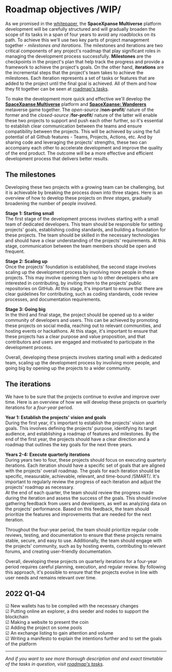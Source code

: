 # Roadmap objectives /WIP/
As we promised in the [whitepaper](https://github.com/SpaceXpanse/Whitepaper), the **SpaceXpanse Multiverse** platform development will be carefully structured and will gradually broaden the scope of its tasks in a span of four years to avoid any roadblocks on its path. To achieve this we'll use two key parts of project management together - *milestones and iterations*. The milestones and iterations are two critical components of any project's roadmap that play significant roles in managing the development process successfully. **Milestones** are the checkpoints in the project's plan that help track the progress and provide a framework to achieve the project's goals. On the other hand, **iterations** are the incremental steps that the project's team takes to achieve the milestones. Each iteration represents a set of tasks or features that are added to the project until the final goal is achieved.  All of them and how they fit together can be seen at [roadmap's tasks](https://github.com/orgs/SpaceXpanse/projects/28).

To make the development more quick and effective we'll develop the [**SpaceXpanse Multiverse**](https://github.com/SpaceXpanse/Whitepaper) platform and [**SpaceXpanse: Wanderers**](https://github.com/SpaceXpanse/Wanderers) metaverse game together. The *open-source* /**non-profit**/ nature of the former and the *closed-source* /**for-profit**/ nature of the latter will enable these two projects to support and push each other further, so it's essential to establish clear communication between the teams and ensure compatibility between the projects. This will be achieved by using the full potential of all Github features - Teams, Projects, Actions, etc. And by sharing code and leveraging the projects' strengths, these two can accompany each other to accelerate development and improve the quality of the end product. The outcome will be a more effective and efficient development process that delivers better results.

## The milestones
Developing these two projects with a growing team can be challenging, but it is achievable by breaking the process down into three stages. Here is an overview of how to develop these projects on *three stages*, gradually broadening the number of people involved.  

**Stage 1: Starting small**  
The first stage of the development process involves starting with a small team of dedicated developers. This team should be responsible for setting projects' goals, establishing coding standards, and building a foundation for these projects. The team should be skilled in the necessary technologies and should have a clear understanding of the projects' requirements. At this stage, communication between the team members should be open and frequent.

**Stage 2: Scaling up**  
Once the projects' foundation is established, the second stage involves scaling up the development process by involving more people in these projects. This may involve opening them up to other developers who are interested in contributing, by inviting them to the projects' public repositories on GitHub. At this stage, it's important to ensure that there are clear guidelines for contributing, such as coding standards, code review processes, and documentation requirements.

**Stage 3: Going big**  
In the third and final stage, the project should be opened up to a wider community of developers and users. This can be achieved by promoting these projects on social media, reaching out to relevant communities, and hosting events or hackathons. At this stage, it's important to ensure that these projects has a clear purpose and value proposition, and that contributors and users are engaged and motivated to participate in the development process.

Overall, developing these projects involves starting small with a dedicated team, scaling up the development process by involving more people, and going big by opening up the projects to a wider community. 

## The iterations
We have to be sure that the projects continue to evolve and improve over time. Here is an overview of how we will develop these projects on quarterly iterations for a *four-year* period.

**Year 1: Establish the projects' vision and goals**  
During the first year, it's important to establish the projects' vision and goals. This involves defining the projects' purpose, identifying its target audience, and establishing a roadmap of features and milestones. By the end of the first year, the projects should have a clear direction and a roadmap that outlines the key goals for the next three years.

**Years 2-4: Execute quarterly iterations**  
During years two to four, these projects should focus on executing quarterly iterations. Each iteration should have a specific set of goals that are aligned with the projects' overall roadmap. The goals for each iteration should be specific, measurable, achievable, relevant, and time-bound /SMART/. It's important to regularly review the progress of each iteration and adjust the projects' roadmap as necessary.  
At the end of each quarter, the team should review the progress made during the iteration and assess the success of the goals. This should involve gathering feedback from users and developers, as well as analyzing data on the projects' performance. Based on this feedback, the team should prioritize the features and improvements that are needed for the next iteration.

Throughout the four-year period, the team should prioritize regular code reviews, testing, and documentation to ensure that these projects remains stable, secure, and easy to use. Additionally, the team should engage with the projects' community, such as by hosting events, contributing to relevant forums, and creating user-friendly documentation.

Overall, developing these projects on quarterly iterations for a four-year period requires careful planning, execution, and regular review. By following this approach, it's possible to ensure that the projects evolve in line with user needs and remains relevant over time.

## 2022 Q1-Q4  
☑ New wallets has to be compiled with the necessary changes  
☑ Putting online an explorer, a dns seeder and nodes to support the blockchain  
☑ Making a website to present the coin  
☑ Adding the project on some pools  
☑ An exchange listing to gain attention and volume  
☑ Writing a manifesto to explain the intentions further and to set the goals of the platform   
<!--   
## 2022 Q3  
☑ Making a website for the platform and the game  
☑ Writing Whitepaper to explain the platform deeper  
☐ Putting online Minimum Viable Product /MVP/ to visualize the ideas    
☑ Starting a marketing campaign to promote the projects further    
☐ SpaceXpanse ID Release    
☐ SpaceXpanse Interface Layer Release         
☐ Complete the initial project's documentation    
    
## 2022 Q4  
☐ Writing Yellowpaper with technical information to explain it in details   
☐ Adding Docker files to the source to make starting nodes in containers possible  
☑ Pre-alpha version of SpaceXpanse Metaverse Simulator  
☐ Closed alpha version of the SpaceXpanse: Wanderers  
   
## 2023 Q1  
☐ Consulting with an attorney office with experience in Crypto    
☐ Mobile wallet    
    
## 2023 Q2   
☐ Beta version of SpaceXpanse Metaverse Simulator   
☐ Source code audit by a third-party entity    
☐ Official launch of the projects    
    
## 2023 Q3    
☐ Blockchain Decentralized DNS Release  
  
## 2023 Q4    
☐ Open Beta version of SpaceXpanse: Wanderers  

## 2024 Q1    
☐ Other /TBA/

## 2024 Q2    
☐ Other /TBA/

## 2024 Q3    
☐ Other /TBA/

## 2024 Q4    
☐ Other /TBA/
-->
----
*And if you want to see more thorough description and and exact timetable of the tasks in question, visit [roadmap's tasks](https://github.com/orgs/SpaceXpanse/projects/28)*.
